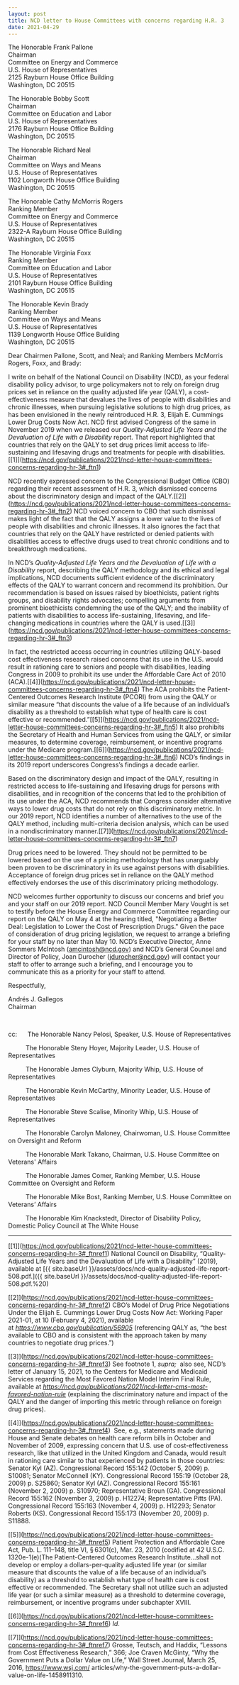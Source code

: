 ```yaml
---
layout: post
title: NCD letter to House Committees with concerns regarding H.R. 3
date: 2021-04-29
---
```

The Honorable Frank Pallone\
Chairman\
Committee on Energy and Commerce\
U.S. House of Representatives\
2125 Rayburn House Office Building\
Washington, DC 20515

The Honorable Bobby Scott\
Chairman\
Committee on Education and Labor\
U.S. House of Representatives\
2176 Rayburn House Office Building\
Washington, DC 20515

The Honorable Richard Neal\
Chairman\
Committee on Ways and Means\
U.S. House of Representatives\
1102 Longworth House Office Building\
Washington, DC 20515

The Honorable Cathy McMorris Rogers\
Ranking Member\
Committee on Energy and Commerce\
U.S. House of Representatives\
2322-A Rayburn House Office Building\
Washington, DC 20515

The Honorable Virginia Foxx\
Ranking Member\
Committee on Education and Labor\
U.S. House of Representatives\
2101 Rayburn House Office Building\
Washington, DC 20515

The Honorable Kevin Brady\
Ranking Member\
Committee on Ways and Means\
U.S. House of Representatives\
1139 Longworth House Office Building\
Washington, DC 20515

Dear Chairmen Pallone, Scott, and Neal; and Ranking Members McMorris Rogers, Foxx, and Brady:

I write on behalf of the National Council on Disability (NCD), as your federal disability policy advisor, to urge policymakers not to rely on foreign drug prices set in reliance on the quality adjusted life year (QALY), a cost-effectiveness measure that devalues the lives of people with disabilities and chronic illnesses, when pursuing legislative solutions to high drug prices, as has been envisioned in the newly reintroduced H.R. 3, Elijah E. Cummings Lower Drug Costs Now Act. NCD first advised Congress of the same in November 2019 when we released our *Quality-Adjusted Life Years and the Devaluation of Life with a Disability* report. That report highlighted that countries that rely on the QALY to set drug prices limit access to life-sustaining and lifesaving drugs and treatments for people with disabilities.[\[1]](https://ncd.gov/publications/2021/ncd-letter-house-committees-concerns-regarding-hr-3#_ftn1)

NCD recently expressed concern to the Congressional Budget Office (CBO) regarding their recent assessment of H.R. 3, which dismissed concerns about the discriminatory design and impact of the QALY.[\[2]](https://ncd.gov/publications/2021/ncd-letter-house-committees-concerns-regarding-hr-3#_ftn2) NCD voiced concern to CBO that such dismissal makes light of the fact that the QALY assigns a lower value to the lives of people with disabilities and chronic illnesses. It also ignores the fact that countries that rely on the QALY have restricted or denied patients with disabilities access to effective drugs used to treat chronic conditions and to breakthrough medications.

In NCD’s *Quality-Adjusted Life Years and the Devaluation of Life with a Disability* report, describing the QALY methodology and its ethical and legal implications, NCD documents sufficient evidence of the discriminatory effects of the QALY to warrant concern and recommend its prohibition. Our recommendation is based on issues raised by bioethicists, patient rights groups, and disability rights advocates; compelling arguments from prominent bioethicists condemning the use of the QALY; and the inability of patients with disabilities to access life-sustaining, lifesaving, and life-changing medications in countries where the QALY is used.[\[3]](https://ncd.gov/publications/2021/ncd-letter-house-committees-concerns-regarding-hr-3#_ftn3)

In fact, the restricted access occurring in countries utilizing QALY-based cost effectiveness research raised concerns that its use in the U.S. would result in rationing care to seniors and people with disabilities, leading Congress in 2009 to prohibit its use under the Affordable Care Act of 2010 (ACA).[\[4]](https://ncd.gov/publications/2021/ncd-letter-house-committees-concerns-regarding-hr-3#_ftn4) The ACA prohibits the Patient-Centered Outcomes Research Institute (PCORI) from using the QALY or similar measure “that discounts the value of a life because of an individual’s disability as a threshold to establish what type of health care is cost effective or recommended.”[\[5]](https://ncd.gov/publications/2021/ncd-letter-house-committees-concerns-regarding-hr-3#_ftn5) It also prohibits the Secretary of Health and Human Services from using the QALY, or similar measures, to determine coverage, reimbursement, or incentive programs under the Medicare program.[\[6]](https://ncd.gov/publications/2021/ncd-letter-house-committees-concerns-regarding-hr-3#_ftn6) NCD’s findings in its 2019 report underscores Congress’s findings a decade earlier.

Based on the discriminatory design and impact of the QALY, resulting in restricted access to life-sustaining and lifesaving drugs for persons with disabilities, and in recognition of the concerns that led to the prohibition of its use under the ACA, NCD recommends that Congress consider alternative ways to lower drug costs that do not rely on this discriminatory metric. In our 2019 report, NCD identifies a number of alternatives to the use of the QALY method, including multi-criteria decision analysis, which can be used in a nondiscriminatory manner.[\[7]](https://ncd.gov/publications/2021/ncd-letter-house-committees-concerns-regarding-hr-3#_ftn7)

Drug prices need to be lowered. They should not be permitted to be lowered based on the use of a pricing methodology that has unarguably been proven to be discriminatory in its use against persons with disabilities. Acceptance of foreign drug prices set in reliance on the QALY method effectively endorses the use of this discriminatory pricing methodology.

NCD welcomes further opportunity to discuss our concerns and brief you and your staff on our 2019 report. NCD Council Member Mary Vought is set to testify before the House Energy and Commerce Committee regarding our report on the QALY on May 4 at the hearing titled, "Negotiating a Better Deal: Legislation to Lower the Cost of Prescription Drugs." Given the pace of consideration of drug pricing legislation, we request to arrange a briefing for your staff by no later than May 10. NCD’s Executive Director, Anne Sommers McIntosh ([amcintosh@ncd.gov](mailto:amcintosh@ncd.gov)) and NCD’s General Counsel and Director of Policy, Joan Durocher ([jdurocher@ncd.gov](mailto:jdurocher@ncd.gov)) will contact your staff to offer to arrange such a briefing, and I encourage you to communicate this as a priority for your staff to attend.

Respectfully,

Andrés J. Gallegos\
Chairman

 

cc:      The Honorable Nancy Pelosi, Speaker, U.S. House of Representatives

          The Honorable Steny Hoyer, Majority Leader, U.S. House of Representatives

          The Honorable James Clyburn, Majority Whip, U.S. House of Representatives

          The Honorable Kevin McCarthy, Minority Leader, U.S. House of Representatives

          The Honorable Steve Scalise, Minority Whip, U.S. House of Representatives

          The Honorable Carolyn Maloney, Chairwoman, U.S. House Committee on Oversight and Reform

          The Honorable Mark Takano, Chairman, U.S. House Committee on Veterans' Affairs

          The Honorable James Comer, Ranking Member, U.S. House Committee on Oversight and Reform

          The Honorable Mike Bost, Ranking Member, U.S. House Committee on Veterans’ Affairs

          The Honorable Kim Knackstedt, Director of Disability Policy,  Domestic Policy Council at The White House



- - -

[\[1]](https://ncd.gov/publications/2021/ncd-letter-house-committees-concerns-regarding-hr-3#_ftnref1) National Council on Disability, “Quality-Adjusted Life Years and the Devaluation of Life with a Disability” (2019), available at [{{ site.baseUrl }}/assets/docs/ncd-quality-adjusted-life-report-508.pdf.]({{ site.baseUrl }}/assets/docs/ncd-quality-adjusted-life-report-508.pdf.%20)

[\[2]](https://ncd.gov/publications/2021/ncd-letter-house-committees-concerns-regarding-hr-3#_ftnref2) CBO’s Model of Drug Price Negotiations Under the Elijah E. Cummings Lower Drug Costs Now Act: Working Paper 2021-01, at 10 (February 4, 2021), available at *<https://www.cbo.gov/publication/56905>* (referencing QALY as, “the best available to CBO and is consistent with the approach taken by many countries to negotiate drug prices.”)

[\[3]](https://ncd.gov/publications/2021/ncd-letter-house-committees-concerns-regarding-hr-3#_ftnref3) See footnote 1, *supra;*  also see, NCD’s letter of January 15, 2021, to the Centers for Medicare and Medicaid Services regarding the Most Favored Nation Model Interim Final Rule, available at *<https://ncd.gov/publications/2021/ncd-letter-cms-most-favored-nation-rule>* (explaining the discriminatory nature and impact of the QALY and the danger of importing this metric through reliance on foreign drug prices).

[\[4]](https://ncd.gov/publications/2021/ncd-letter-house-committees-concerns-regarding-hr-3#_ftnref4)  See, e.g., statements made during House and Senate debates on health care reform bills in October and November of 2009, expressing concern that U.S. use of cost-effectiveness research, like that utilized in the United Kingdom and Canada, would result in rationing care similar to that experienced by patients in those countries: Senator Kyl (AZ). Congressional Record 155:142 (October 5, 2009) p. S10081; Senator McConnell (KY). Congressional Record 155:19 (October 28, 2009) p. S25860; Senator Kyl (AZ). Congressional Record 155:161 (November 2, 2009) p. S10970; Representative Broun (GA). Congressional Record 155:162 (November 3, 2009) p. H12274; Representative Pitts (PA). Congressional Record 155:163 (November 4, 2009) p. H12293; Senator Roberts (KS). Congressional Record 155:173 (November 20, 2009) p. S11888.

[\[5]](https://ncd.gov/publications/2021/ncd-letter-house-committees-concerns-regarding-hr-3#_ftnref5) Patient Protection and Affordable Care Act, Pub. L. 111–148, title VI, § 6301(c), Mar. 23, 2010 (codified at 42 U.S.C. 1320e-1(e)(The Patient-Centered Outcomes Research Institute…shall not develop or employ a dollars-per-quality adjusted life year (or similar measure that discounts the value of a life because of an individual’s disability) as a threshold to establish what type of health care is cost effective or recommended. The Secretary shall not utilize such an adjusted life year (or such a similar measure) as a threshold to determine coverage, reimbursement, or incentive programs under subchapter XVIII.

[\[6]](https://ncd.gov/publications/2021/ncd-letter-house-committees-concerns-regarding-hr-3#_ftnref6) *Id*.

[\[7]](https://ncd.gov/publications/2021/ncd-letter-house-committees-concerns-regarding-hr-3#_ftnref7) Grosse, Teutsch, and Haddix, “Lessons from Cost Effectiveness Research,” 366; Joe Craven McGinty, “Why the Government Puts a Dollar Value on Life,” Wall Street Journal, March 25, 2016, <https://www.wsj.com/> articles/why-the-government-puts-a-dollar-value-on-life-1458911310.
